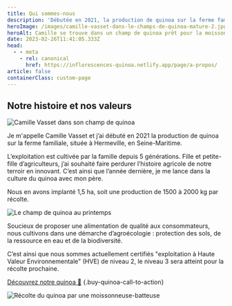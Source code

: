 ```yaml
---
title: Qui sommes-nous
description: 'Débutée en 2021, la production de quinoa sur la ferme familiale, située à Hermeville, en Seine-Maritime. Soucieux de proposer une alimentation de qualité aux consommateurs, nous cultivons dans une démarche d’agroécologie :  protection des sols, de la ressource en eau et de la biodiversité. C’est ainsi que nous sommes actuellement certifiés exploitation à Haute Valeur Environnementale (HVE) de niveau 2, le niveau 3 sera atteint pour la récolte prochaine.'
heroImage: /images/camille-vasset-dans-le-champs-de-quinoa-mature-2.jpg
heroAlt: Camille se trouve dans un champ de quinoa prêt pour la moisson, comme le montre la moissonneuse-batteuse dans le fond de l'image.
date: 2023-02-26T11:41:05.333Z
head:
  - - meta
    - rel: canonical
      href: https://inflorescences-quinoa.netlify.app/page/a-propos/
article: false
containerClass: custom-page
---
```


## Notre histoire et nos valeurs

![Camille Vasset dans son champ de quinoa](/images/camille-vasset-dans-le-champs-de-quinoa-mature-2.jpg)

Je m'appelle Camille Vasset et j’ai débuté en 2021 la production de quinoa sur la ferme familiale, située à Hermeville, en Seine-Maritime.

L’exploitation est cultivée par la famille depuis 5 générations. Fille et petite-fille d’agriculteurs, j’ai souhaité faire perdurer l’histoire agricole de notre terroir en innovant. C’est ainsi que l’année dernière, je me
lance dans la culture du quinoa avec mon père.

Nous en avons implanté 1,5 ha, soit une production de 1500 à 2000 kg par récolte.

![Le champ de quinoa au printemps](/images/champs-de-quinoa.jpg)

Soucieux de proposer une alimentation de qualité aux consommateurs, nous cultivons dans une démarche d’agroécologie :
protection des sols, de la ressource en eau et de la biodiversité.

C’est ainsi que nous sommes actuellement certifiés "exploitation à Haute Valeur Environnementale" (HVE) de niveau 2, le niveau 3 sera atteint pour la récolte prochaine.

[Découvrez notre quinoa 🍚](../le-quinoa//README.md) {.buy-quinoa-call-to-action}

![Récolte du quinoa par une moissonneuse-batteuse](/images/recolte-du-quinoa-par-une-moissoneuse-batteuse.jpg)
